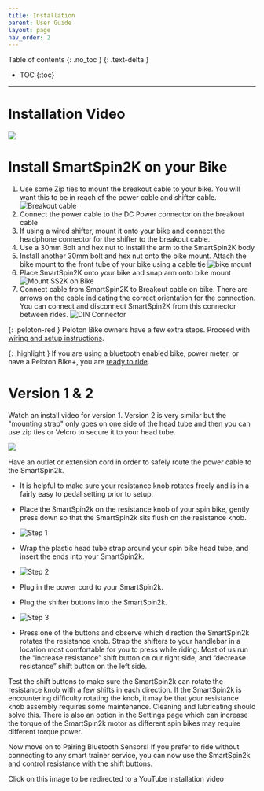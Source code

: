 ```yaml
---
title: Installation
parent: User Guide
layout: page
nav_order: 2
---
```

Table of contents
{: .no_toc }
{: .text-delta }
- TOC
{:toc}
---


# Installation Video
![](https://www.youtube.com/watch?v=yVXgECHQq3w)

# Install SmartSpin2K on your Bike
1. Use some Zip ties to mount the breakout cable to your bike.  You will want this to be in reach of the power cable and shifter cable.  
![Breakout cable](../images/r3_breakout_cable.png)
1. Connect the power cable to the DC Power connector on the breakout cable
1. If using a wired shifter, mount it onto your bike and connect the headphone connector for the shifter to the breakout cable.
1. Use a 30mm Bolt and hex nut to install the arm to the SmartSpin2K body
1. Install another 30mm bolt and hex nut onto the bike mount.  Attach the bike mount to the front tube of your bike using a cable tie
![bike mount](../images/bike_mount.jpg)
1. Place SmartSpin2K onto your bike and snap arm onto bike mount
![Mount SS2K on Bike](../images/SS2K_mounting.jpg)
1. Connect cable from SmartSpin2K to Breakout cable on bike.  There are arrows on the cable indicating the correct orientation for the connection. You can connect and disconnect SmartSpin2K from this connector between rides.
![DIN Connector](../images/DIN_connector.jpg)

{: .peloton-red }
Peloton Bike owners have a few extra steps.  Proceed with [wiring and setup instructions](peloton).

{: .highlight }
If you are using a bluetooth enabled bike, power meter, or have a Peloton Bike+, you are [ready to ride](initial-setup). 

# Version 1 & 2

Watch an install video for version 1. Version 2 is very similar but the "mounting strap" only goes on one side of the head tube and then you can use zip ties or Velcro to secure it to your head tube. 
 
![](https://youtu.be/5ZDDF4kHvIE)

Have an outlet or extension cord in order to safely route the power cable to the SmartSpin2k.
* It is helpful to make sure your resistance knob rotates freely and is in a fairly easy to pedal setting prior to setup.
* Place the SmartSpin2k on the resistance knob of your spin bike, gently press down so that the SmartSpin2k sits flush on the resistance knob.
 
* ![Step 1](../images/install_step_1.jpg)
* Wrap the plastic head tube strap around your spin bike head tube, and insert the ends into your SmartSpin2k.
* ![Step 2](../images/install_step_2.jpg)
* Plug in the power cord to your SmartSpin2k. 
* Plug the shifter buttons into the SmartSpin2k.
* ![Step 3](../images/install_step_3.jpg)
* Press one of the buttons and observe which direction the SmartSpin2k rotates the resistance knob. Strap the shifters to your handlebar in a location most comfortable for you to press while riding. Most of us run the “increase resistance” shift button on our right side, and “decrease resistance” shift button on the left side.

Test the shift buttons to make sure the SmartSpin2k can rotate the resistance knob with a few shifts in each direction. If the SmartSpin2k is encountering difficulty rotating the knob, it may be that your resistance knob assembly requires some maintenance. Cleaning and lubricating should solve this. There is also an option in the Settings page which can increase the torque of the SmartSpin2k motor as different spin bikes may require different torque power.

Now move on to Pairing Bluetooth Sensors! If you prefer to ride without connecting to any smart trainer service, you can now use the SmartSpin2k and control resistance with the shift buttons.

Click on this image to be redirected to a YouTube installation video

